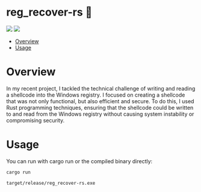 # reg_recover-rs 🦀

<p align="left">
	<a href="https://www.rust-lang.org/"><img src="https://img.shields.io/badge/made%20with-Rust-red"></a>
	<a href="#"><img src="https://img.shields.io/badge/platform-windows-blueviolet"></a>
</p>

- [Overview](#overview)
- [Usage](#usage)

# Overview

In my recent project, I tackled the technical challenge of writing and reading a shellcode into the Windows registry.
I focused on creating a shellcode that was not only functional, but also efficient and secure. To do this, I used Rust programming techniques, ensuring that the shellcode could be written to and read from the Windows registry without causing system instability or compromising security.

# Usage 

You can run with cargo run or the compiled binary directly:
```sh
cargo run
```
```sh
target/release/reg_recover-rs.exe
```
